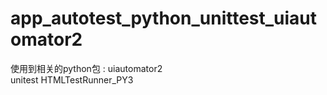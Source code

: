 # app_autotest_python_unittest_uiautomator2
使用到相关的python包 :
uiautomator2  
unitest
HTMLTestRunner_PY3
